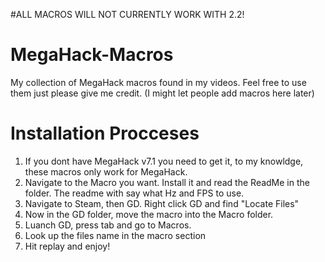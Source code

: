 #ALL MACROS WILL NOT CURRENTLY WORK WITH 2.2!

# MegaHack-Macros
My collection of MegaHack macros found in my videos. 
Feel free to use them just please give me credit.
(I might let people add macros here later)


# Installation Procceses
  1. If you dont have MegaHack v7.1 you need to get it, to my knowldge, these macros only work for MegaHack.
  2. Navigate to the Macro you want. Install it and read the ReadMe in the folder. The readme with say what Hz and FPS to use.
  3. Navigate to Steam, then GD. Right click GD and find "Locate Files"
  4. Now in the GD folder, move the macro into the Macro folder.
  5. Luanch GD, press tab and go to Macros.
  6. Look up the files name in the macro section
  7. Hit replay and enjoy!
